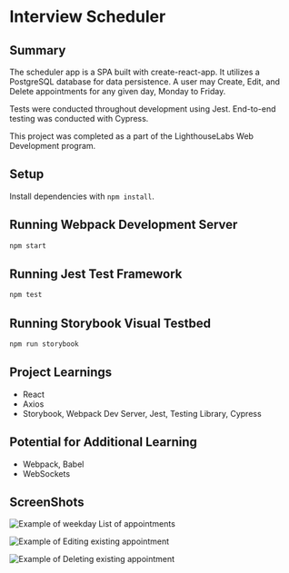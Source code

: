 # Interview Scheduler

## Summary
The scheduler app is a SPA built with create-react-app. It utilizes a PostgreSQL database for data persistence. A user may Create, Edit, and Delete appointments for any given day, Monday to Friday. 

Tests were conducted throughout development using Jest. End-to-end testing was conducted with Cypress.

This project was completed as a part of the LighthouseLabs Web Development program.

## Setup

Install dependencies with `npm install`.

## Running Webpack Development Server

```sh
npm start
```

## Running Jest Test Framework

```sh
npm test
```

## Running Storybook Visual Testbed

```sh
npm run storybook
```

## Project Learnings
- React
- Axios
- Storybook, Webpack Dev Server, Jest, Testing Library, Cypress

## Potential for Additional Learning
- Webpack, Babel
- WebSockets

## ScreenShots
![Example of weekday List of appointments]()

![Example of Editing existing appointment]()

![Example of Deleting existing appointment]()